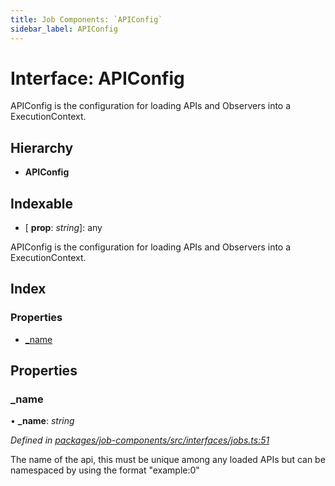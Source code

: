```yaml
---
title: Job Components: `APIConfig`
sidebar_label: APIConfig
---
```


# Interface: APIConfig

APIConfig is the configuration for loading APIs and Observers
into a ExecutionContext.

## Hierarchy

* **APIConfig**

## Indexable

* \[ **prop**: *string*\]: any

APIConfig is the configuration for loading APIs and Observers
into a ExecutionContext.

## Index

### Properties

* [_name](apiconfig.md#_name)

## Properties

###  _name

• **_name**: *string*

*Defined in [packages/job-components/src/interfaces/jobs.ts:51](https://github.com/terascope/teraslice/blob/b843209f9/packages/job-components/src/interfaces/jobs.ts#L51)*

The name of the api, this must be unique among any loaded APIs
but can be namespaced by using the format "example:0"
